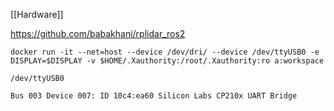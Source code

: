 [[Hardware]]

https://github.com/babakhani/rplidar_ros2

```
docker run -it --net=host --device /dev/dri/ --device /dev/ttyUSB0 -e DISPLAY=$DISPLAY -v $HOME/.Xauthority:/root/.Xauthority:ro a:workspace

/dev/ttyUSB0

Bus 003 Device 007: ID 10c4:ea60 Silicon Labs CP210x UART Bridge
```